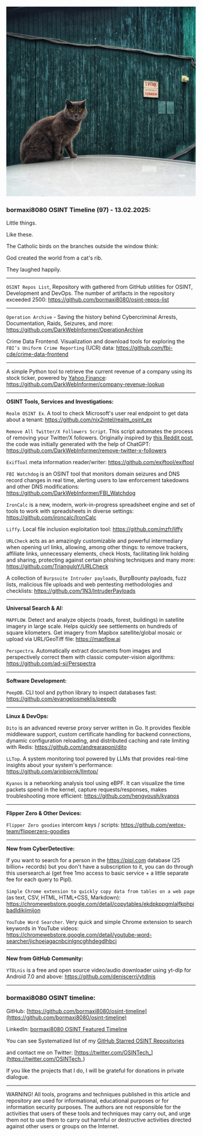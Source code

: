 ![alt text](img/97.jpg)
### bormaxi8080 OSINT Timeline (97) - 13.02.2025:

Little things.

Like these.

The Catholic birds on the branches outside the window think:

God created the world from a cat's rib.

They laughed happily.

----

```OSINT Repos List```, Repository with gathered from GitHub utilities for OSINT, Development and DevOps. The number of artifacts in the repository exceeded 2500: https://github.com/bormaxi8080/osint-repos-list

----

```Operation Archive``` - Saving the history behind Cybercriminal Arrests, Documentation, Raids, Seizures, and more: https://github.com/DarkWebInformer/OperationArchive

Crime Data Frontend. Visualization and download tools for exploring the ```FBI’s Uniform Crime Reporting``` (UCR) data: https://github.com/fbi-cde/crime-data-frontend

---

A simple Python tool to retrieve the current revenue of a company using its stock ticker, powered by [Yahoo Finance](https://finance.yahoo.com/): https://github.com/DarkWebInformer/company-revenue-lookup

----

**OSINT Tools, Services and Investigations:**

```Realm OSINT Ex```. A tool to check Microsoft's user real endpoint to get data about a tenant: https://github.com/nix2intel/realm_osint_ex

```Remove All Twitter/X Followers Script```. This script automates the process of removing your Twitter/X followers. Originally inspired by [this Reddit post](https://www.reddit.com/r/Twitter/comments/1gs601u/removing_all_my_followers/), the code was initially generated with the help of ChatGPT: https://github.com/DarkWebInformer/remove-twitter-x-followers

```ExifTool``` meta information reader/writer: https://github.com/exiftool/exiftool

```FBI Watchdog``` is an OSINT tool that monitors domain seizures and DNS record changes in real time, alerting users to law enforcement takedowns and other DNS modifications: https://github.com/DarkWebInformer/FBI_Watchdog

```IronCalc``` is a new, modern, work-in-progress spreadsheet engine and set of tools to work with spreadsheets in diverse settings: https://github.com/ironcalc/IronCalc

```Liffy```. Local file inclusion exploitation tool: https://github.com/mzfr/liffy

```URLCheck``` acts as an amazingly customizable and powerful intermediary when opening url links, allowing, among other things: to remove trackers, affiliate links, unnecessary elements, check Hosts, facilitating link holding and sharing, protecting against certain phishing techniques and many more: https://github.com/TrianguloY/URLCheck

A collection of ```Burpsuite Intruder payloads```, BurpBounty payloads, fuzz lists, malicious file uploads and web pentesting methodologies and checklists: https://github.com/1N3/IntruderPayloads

----

**Universal Search & AI:**

```MAPFLOW```. Detect and analyze objects (roads, forest, buildings) in satellite imagery in large scale. Helps quickly see settlements on hundreds of square kilometers. Get imagery from Mapbox satellite/global mosaic or upload via URL/GeoTiff file: https://mapflow.ai

```Perspectra```. Automatically extract documents from images and perspectively correct them with classic computer-vision algorithms: https://github.com/ad-si/Perspectra

---

**Software Development:**

```PeepDB```. CLI tool and python library to inspect databases fast: https://github.com/evangelosmeklis/peepdb

----

**Linux & DevOps:**

```Dito``` is an advanced reverse proxy server written in Go. It provides flexible middleware support, custom certificate handling for backend connections, dynamic configuration reloading, and distributed caching and rate limiting with Redis: https://github.com/andrearaponi/dito

```LLTop```. A system monitoring tool powered by LLMs that provides real-time insights about your system's performance: https://github.com/arinbjornk/llmtop/

```Kyanos``` is a networking analysis tool using eBPF. It can visualize the time packets spend in the kernel, capture requests/responses, makes troubleshooting more efficient: https://github.com/hengyoush/kyanos

----

**Flipper Zero & Other Devices:**

```Flipper Zero goodies``` intercom keys / scripts: https://github.com/wetox-team/flipperzero-goodies

----

**New from CyberDetective:**

If you want to search for a person in the https://pipl.com database (25 billion+ records) but you don't have a subscription to it, you can do through this usersearch.ai (get free 1mo access to basic service + a little separate fee for each query to Pipl).

```Simple Chrome extension to quickly copy data from tables on a web page``` (as text, CSV, HTML, HTML+CSS, Markdown): https://chromewebstore.google.com/detail/copytables/ekdpkppgmlalfkphpibadldikjimijon

```YouTube Word Searcher```. Very quick and simple Chrome extension to search keywords in YouTube videos: https://chromewebstore.google.com/detail/youtube-word-searcher/jichoejagacnbcinlgncghhdegdlhbcj

----

**New from GitHub Community:**

```YTDLnis``` is a free and open source video/audio downloader using yt-dlp for Android 7.0 and above: https://github.com/deniscerri/ytdlnis

----
### bormaxi8080 OSINT timeline:

GitHub: [https://github.com/bormaxi8080/osint-timeline](https://github.com/bormaxi8080/osint-timeline)

LinkedIn: [bormaxi8080 OSINT Featured Timeline](https://www.linkedin.com/in/osintech/details/featured/)

You can see Systematized list of my [GitHub Starred OSINT Repositories](https://github.com/bormaxi8080/osint-repos-list)

and contact me on Twitter: [https://twitter.com/OSINTech_](https://twitter.com/OSINTech_)

If you like the projects that I do, I will be grateful for donations in private dialogue.

----

WARNING! All tools, programs and techniques published in this article and repository are used for informational, educational purposes or for information security purposes. The authors are not responsible for the activities that users of these tools and techniques may carry out, and urge them not to use them to carry out harmful or destructive activities directed against other users or groups on the Internet.
